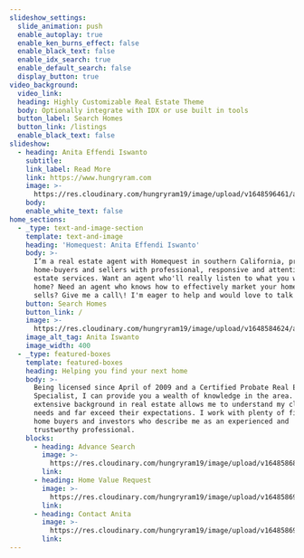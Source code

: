 ```yaml
---
slideshow_settings:
  slide_animation: push
  enable_autoplay: true
  enable_ken_burns_effect: false
  enable_black_text: false
  enable_idx_search: true
  enable_default_search: false
  display_button: true
video_background:
  video_link:
  heading: Highly Customizable Real Estate Theme
  body: Optionally integrate with IDX or use built in tools
  button_label: Search Homes
  button_link: /listings
  enable_black_text: false
slideshow:
  - heading: Anita Effendi Iswanto
    subtitle:
    link_label: Read More
    link: https://www.hungryram.com
    image: >-
      https://res.cloudinary.com/hungryram19/image/upload/v1648596461/anita-iswanto/dark-kitchen-2.jpg
    body:
    enable_white_text: false
home_sections:
  - _type: text-and-image-section
    template: text-and-image
    heading: 'Homequest: Anita Effendi Iswanto'
    body: >-
      I’m a real estate agent with Homequest in southern California, providing
      home-buyers and sellers with professional, responsive and attentive real
      estate services. Want an agent who'll really listen to what you want in a
      home? Need an agent who knows how to effectively market your home so it
      sells? Give me a call\! I'm eager to help and would love to talk to you.
    button: Search Homes
    button_link: /
    image: >-
      https://res.cloudinary.com/hungryram19/image/upload/v1648584624/anita-iswanto/anita.jpg
    image_alt_tag: Anita Iswanto
    image_width: 400
  - _type: featured-boxes
    template: featured-boxes
    heading: Helping you find your next home
    body: >-
      Being licensed since April of 2009 and a Certified Probate Real Estate
      Specialist, I can provide you a wealth of knowledge in the area. My
      extensive background in real estate allows me to understand my clients’
      needs and far exceed their expectations. I work with plenty of first time
      home buyers and investors who describe me as an experienced and
      trustworthy professional.
    blocks:
      - heading: Advance Search
        image: >-
          https://res.cloudinary.com/hungryram19/image/upload/v1648586881/anita-iswanto/shutterstock_1247862721.jpg
        link:
      - heading: Home Value Request
        image: >-
          https://res.cloudinary.com/hungryram19/image/upload/v1648586927/anita-iswanto/one-story-house.jpg
        link:
      - heading: Contact Anita
        image: >-
          https://res.cloudinary.com/hungryram19/image/upload/v1648586971/anita-iswanto/livingroom.jpg
        link:
---
```


